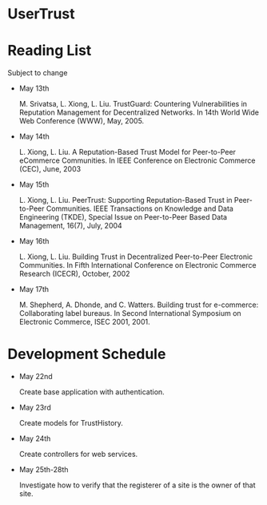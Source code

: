 # UserTrust

# Reading List
Subject to change

-   May 13th 

    M. Srivatsa, L. Xiong, L. Liu. TrustGuard: Countering Vulnerabilities in Reputation Management for Decentralized Networks. In 14th World Wide Web Conference (WWW), May, 2005.
    
-   May 14th 

    L. Xiong, L. Liu. A Reputation-Based Trust Model for Peer-to-Peer eCommerce Communities. In IEEE Conference on Electronic Commerce (CEC), June, 2003
    
-   May 15th

    L. Xiong, L. Liu. PeerTrust: Supporting Reputation-Based Trust in Peer-to-Peer Communities. IEEE Transactions on Knowledge and Data Engineering (TKDE), Special Issue on Peer-to-Peer Based Data Management, 16(7), July, 2004
    
-   May 16th

    L. Xiong, L. Liu. Building Trust in Decentralized Peer-to-Peer Electronic Communities. In Fifth International Conference on Electronic Commerce Research (ICECR), October, 2002
    
-   May 17th

    M. Shepherd, A. Dhonde, and C. Watters. Building trust for e-commerce: Collaborating label bureaus. In Second International Symposium on Electronic Commerce, ISEC 2001, 2001.

# Development Schedule

-   May 22nd

    Create base application with authentication.
    
-   May 23rd

    Create models for TrustHistory.
    
-   May 24th

    Create controllers for web services.
    
-   May 25th-28th

    Investigate how to verify that the registerer of a site is the owner of that site.
    